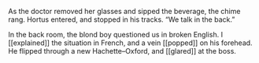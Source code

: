 As the doctor removed her glasses and sipped the beverage, the chime rang. Hortus entered, and stopped in his tracks. “We talk in the back.”

In the back room, the blond boy questioned us in broken English. I [[explained]] the situation in French, and a vein [[popped]] on his forehead. He flipped through a new Hachette–Oxford, and [[glared]] at the boss.